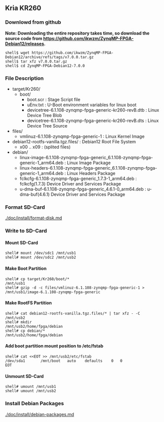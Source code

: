 ## Kria KR260

### Downlowd from github

**Note: Downloading the entire repository takes time, so download the source code from https://github.com/ikwzm/ZynqMP-FPGA-Debian12/releases.**

```console
shell$ wget https://github.com/ikwzm/ZynqMP-FPGA-Debian12/archive/refs/tags/v7.0.0.tar.gz
shell$ tar xfz v7.0.0.tar.gz
shell$ cd ZynqMP-FPGA-Debian12-7.0.0
```

### File Description

 * target/Kr260/
   + boot/
     - boot.scr                                                 : Stage Script file
     - uEnv.txt                                                 : U-Boot environment variables for linux boot
     - devicetree-6.1.108-zynqmp-fpga-generic-kr260-revB.dtb    : Linux Device Tree Blob   
     - devicetree-6.1.108-zynqmp-fpga-generic-kr260-revB.dts    : Linux Device Tree Source
 * files/
     - vmlinuz-6.1.108-zynqmp-fpga-generic-1                    : Linux Kernel Image
 * debian12-rootfs-vanilla.tgz.files/                           : Debian12 Root File System
   + x00 .. x09                                                 : (splited files)
 * debian/
   - linux-image-6.1.108-zynqmp-fpga-generic_6.1.108-zynqmp-fpga-generic-1_arm64.deb   : Linux Image Package
   - linux-headers-6.1.108-zynqmp-fpga-generic_6.1.108-zynqmp-fpga-generic-1_arm64.deb : Linux Headers Package
   - fclkcfg-6.1.108-zynqmp-fpga-generic_1.7.3-1_arm64.deb      : fclkcfg(1.7.3) Device Driver and Services Package
   - u-dma-buf-6.1.108-zynqmp-fpga-generic_4.6.1-0_arm64.deb    : u-dma-buf(4.6.1) Device Driver and Services Package
 
### Format SD-Card

[./doc/install/format-disk.md](format-disk.md)

### Write to SD-Card

#### Mount SD-Card

```console
shell# mount /dev/sdc1 /mnt/usb1
shell# mount /dev/sdc2 /mnt/usb2
```
#### Make Boot Partition

```console
shell# cp target/Kr260/boot/*                                   /mnt/usb1
shell# gzip -d -c files/vmlinuz-6.1.108-zynqmp-fpga-generic-1 > /mnt/usb1/image-6.1.108-zynqmp-fpga-generic
```

#### Make RootFS Partition

```console
shell# cat debian12-rootfs-vanilla.tgz.files/* | tar xfz - -C /mnt/usb2
shell# mkdir                                                  /mnt/usb2/home/fpga/debian
shell# cp debian/*                                            /mnt/usb2/home/fpga/debian
```

#### Add boot partition mount position to /etc/fstab

```console
shell# cat <<EOT >> /mnt/usb2/etc/fstab
/dev/sda1		/mnt/boot	auto	defaults	0	0
EOT
```

#### Unmount SD-Card

```console
shell# umount /mnt/usb1
shell# umount /mnt/usb2
```

### Install Debian Packages

[./doc/install/debian-packages.md](debian-packages.md)
